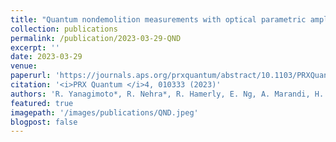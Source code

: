 ```yaml
---
title: "Quantum nondemolition measurements with optical parametric amplifiers for ultrafast universal quantum information processing"
collection: publications
permalink: /publication/2023-03-29-QND
excerpt: ''
date: 2023-03-29
venue: 
paperurl: 'https://journals.aps.org/prxquantum/abstract/10.1103/PRXQuantum.4.010333'
citation: '<i>PRX Quantum </i>4, 010333 (2023)'
authors: 'R. Yanagimoto*, R. Nehra*, R. Hamerly, E. Ng, A. Marandi, H. Mabuchi'
featured: true
imagepath: '/images/publications/QND.jpeg'
blogpost: false
---
```


